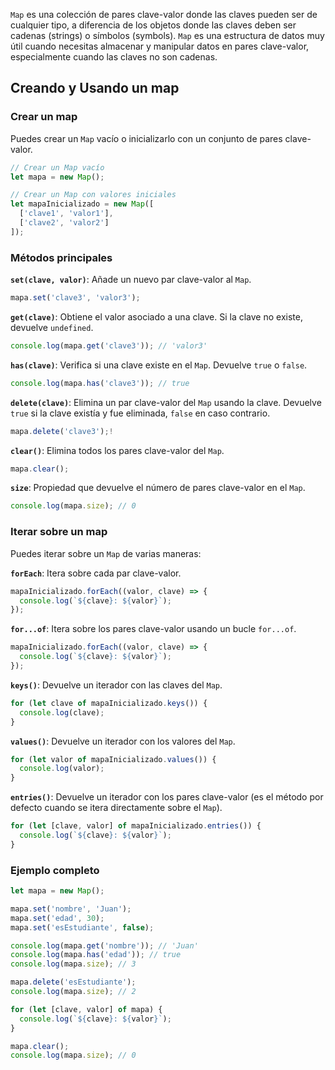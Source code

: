 `Map` es una colección de pares clave-valor donde las claves pueden ser de cualquier tipo, a diferencia de los objetos donde las claves deben ser cadenas (strings) o símbolos (symbols). `Map` es una estructura de datos muy útil cuando necesitas almacenar y manipular datos en pares clave-valor, especialmente cuando las claves no son cadenas.

## Creando y Usando un map

### Crear un map
Puedes crear un `Map` vacío o inicializarlo con un conjunto de pares clave-valor.

```js
// Crear un Map vacío
let mapa = new Map();

// Crear un Map con valores iniciales
let mapaInicializado = new Map([
  ['clave1', 'valor1'],
  ['clave2', 'valor2']
]);
```

### Métodos principales

**`set(clave, valor)`**: Añade un nuevo par clave-valor al `Map`.

```js
mapa.set('clave3', 'valor3');
```

**`get(clave)`**: Obtiene el valor asociado a una clave. Si la clave no existe, devuelve `undefined`.

```js
console.log(mapa.get('clave3')); // 'valor3'
```

**`has(clave)`**: Verifica si una clave existe en el `Map`. Devuelve `true` o `false`.

```js
console.log(mapa.has('clave3')); // true
```

**`delete(clave)`**: Elimina un par clave-valor del `Map` usando la clave. Devuelve `true` si la clave existía y fue eliminada, `false` en caso contrario.

```js
mapa.delete('clave3');!
```

**`clear()`**: Elimina todos los pares clave-valor del `Map`.

```js
mapa.clear();
```

**`size`**: Propiedad que devuelve el número de pares clave-valor en el `Map`.

```js
console.log(mapa.size); // 0
```


### Iterar sobre un map
Puedes iterar sobre un `Map` de varias maneras:

**`forEach`**: Itera sobre cada par clave-valor.

```js
mapaInicializado.forEach((valor, clave) => {
  console.log(`${clave}: ${valor}`);
});
```

**`for...of`**: Itera sobre los pares clave-valor usando un bucle `for...of`.

```js
mapaInicializado.forEach((valor, clave) => {
  console.log(`${clave}: ${valor}`);
});
```

**`keys()`**: Devuelve un iterador con las claves del `Map`.

```js
for (let clave of mapaInicializado.keys()) {
  console.log(clave);
}
```

**`values()`**: Devuelve un iterador con los valores del `Map`.

```js
for (let valor of mapaInicializado.values()) {
  console.log(valor);
}
```

**`entries()`**: Devuelve un iterador con los pares clave-valor (es el método por defecto cuando se itera directamente sobre el `Map`).

```js
for (let [clave, valor] of mapaInicializado.entries()) {
  console.log(`${clave}: ${valor}`);
}
```


### Ejemplo completo

```js
let mapa = new Map();

mapa.set('nombre', 'Juan');
mapa.set('edad', 30);
mapa.set('esEstudiante', false);

console.log(mapa.get('nombre')); // 'Juan'
console.log(mapa.has('edad')); // true
console.log(mapa.size); // 3

mapa.delete('esEstudiante');
console.log(mapa.size); // 2

for (let [clave, valor] of mapa) {
  console.log(`${clave}: ${valor}`);
}

mapa.clear();
console.log(mapa.size); // 0
```